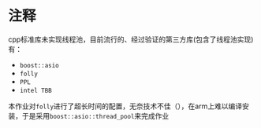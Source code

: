 # 注释
cpp标准库未实现线程池，目前流行的、经过验证的第三方库(包含了线程池实现)有：
- `boost::asio`
- `folly`
- `PPL`
- `intel TBB`

本作业对`folly`进行了超长时间的配置，无奈技术不佳（），在arm上难以编译安装，于是采用`boost::asio::thread_pool`来完成作业
